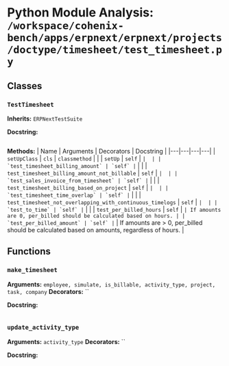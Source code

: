 # Python Module Analysis: `/workspace/cohenix-bench/apps/erpnext/erpnext/projects/doctype/timesheet/test_timesheet.py`

## Classes

### `TestTimesheet`
**Inherits:** `ERPNextTestSuite`


**Docstring:**
```

```

**Methods:**
| Name | Arguments | Decorators | Docstring |
|---|---|---|---|
| `setUpClass` | `cls` | `classmethod` |  |
| `setUp` | `self` | `` |  |
| `test_timesheet_billing_amount` | `self` | `` |  |
| `test_timesheet_billing_amount_not_billable` | `self` | `` |  |
| `test_sales_invoice_from_timesheet` | `self` | `` |  |
| `test_timesheet_billing_based_on_project` | `self` | `` |  |
| `test_timesheet_time_overlap` | `self` | `` |  |
| `test_timesheet_not_overlapping_with_continuous_timelogs` | `self` | `` |  |
| `test_to_time` | `self` | `` |  |
| `test_per_billed_hours` | `self` | `` | If amounts are 0, per_billed should be calculated based on hours. |
| `test_per_billed_amount` | `self` | `` | If amounts are > 0, per_billed should be calculated based on amounts, regardless of hours. |





## Functions

### `make_timesheet`
**Arguments:** `employee, simulate, is_billable, activity_type, project, task, company`
**Decorators:** ``

**Docstring:**
```

```
### `update_activity_type`
**Arguments:** `activity_type`
**Decorators:** ``

**Docstring:**
```

```

